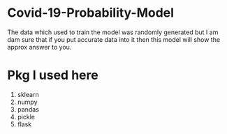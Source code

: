 # Covid-19-Probability-Model
The data which used to train the model was randomly generated but I am dam sure that if you put accurate data into it then this model will show the approx answer to you.

# Pkg I used here
1) sklearn
2) numpy
3) pandas
4) pickle
5) flask
